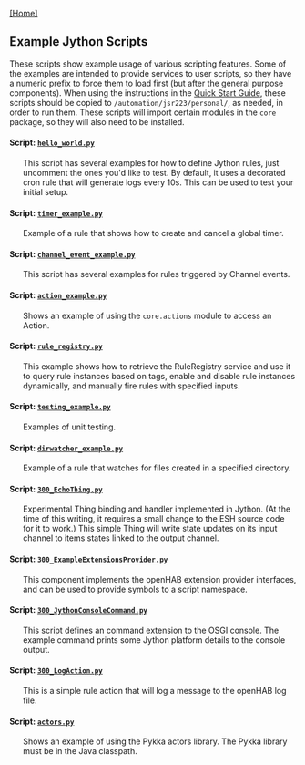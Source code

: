 [[Home]](README.md)

## Example Jython Scripts

These scripts show example usage of various scripting features. 
Some of the examples are intended to provide services to user scripts, so they have a numeric prefix to force them to load first (but after the general purpose components). 
When using the instructions in the [Quick Start Guide](Getting-Started.md#quick-start-guide), these scripts should be copied to `/automation/jsr223/personal/`, as needed, in order to run them.
These scripts will import certain modules in the `core` package, so they will also need to be installed.

#### Script: [`hello_world.py`](/Script%20Examples/hello_world.py)
<ul>

This script has several examples for how to define Jython rules, just uncomment the ones you'd like to test. By default, it uses a decorated cron rule that will generate logs every 10s. This can be used to test your initial setup.
</ul>

#### Script: [`timer_example.py`](/Script%20Examples/timer_example.py)
<ul>

Example of a rule that shows how to create and cancel a global timer.
</ul>

#### Script: [`channel_event_example.py`](/Script%20Examples/channel_event_example.py)
<ul>

This script has several examples for rules triggered by Channel events.
</ul>

#### Script: [`action_example.py`](/Script%20Examples/action_example.py)
<ul>

Shows an example of using the `core.actions` module to access an Action.
</ul>

#### Script: [`rule_registry.py`](/Script%20Examples/rule_registry.py)
<ul>

This example shows how to retrieve the RuleRegistry service and use it to query rule instances based on tags,
enable and disable rule instances dynamically, and manually fire rules with specified inputs.
</ul>

#### Script: [`testing_example.py`](/Script%20Examples/testing_example.py)
<ul>

Examples of unit testing.
</ul>

#### Script: [`dirwatcher_example.py`](/Script%20Examples/dirwatcher_example.py)
<ul>

Example of a rule that watches for files created in a specified directory.
</ul>

#### Script: [`300_EchoThing.py`](/Script%20Examples/300_EchoThing.py)
<ul>

Experimental Thing binding and handler implemented in Jython. (At the time of this writing, 
it requires a small change to the ESH source code for it to work.) 
This simple Thing will write state updates on its input channel to items states linked to the output channel.
</ul>

#### Script: [`300_ExampleExtensionsProvider.py`](/Script%20Examples/300_ExampleExtensionsProvider.py)
<ul>

This component implements the openHAB extension provider interfaces, and can be used to provide symbols to a script namespace.
</ul>

#### Script: [`300_JythonConsoleCommand.py`](/Script%20Examples/300_JythonConsoleCommand.py)
<ul>

This script defines an command extension to the OSGI console. 
The example command prints some Jython platform details to the console output.
</ul>

#### Script: [`300_LogAction.py`](/Script%20Examples/300_LogAction.py)
<ul>

This is a simple rule action that will log a message to the openHAB log file.
</ul>

#### Script: [`actors.py`](/Script%20Examples/actors.py)
<ul>

Shows an example of using the Pykka actors library. The Pykka library must be in the Java classpath.
</ul>